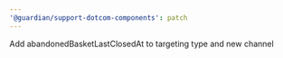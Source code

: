 ```yaml
---
'@guardian/support-dotcom-components': patch
---
```


Add abandonedBasketLastClosedAt to targeting type and new channel
